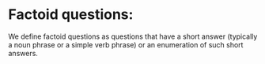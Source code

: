 # Factoid questions:
We define factoid questions as questions that have a short answer (typically a noun phrase or a simple verb phrase) or an enumeration of such short answers.
